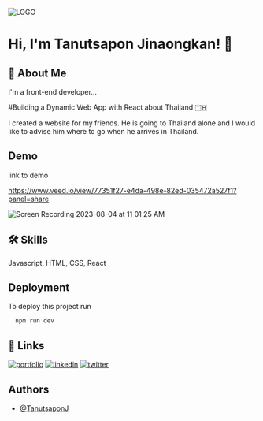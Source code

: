 ![LOGO](https://scontent-atl3-1.xx.fbcdn.net/v/t39.30808-6/353025078_10210817790798651_5143374328048758218_n.png?_nc_cat=106&ccb=1-7&_nc_sid=5f2048&_nc_ohc=a771YYmeWP4AX9qS7Oa&_nc_ht=scontent-atl3-1.xx&cb_e2o_trans=t&oh=00_AfCU4ApWQf5hDE8n4xiZUeIA8HojuivaI4QokZPB6TFXTw&oe=654A7033)

# Hi, I'm Tanutsapon Jinaongkan! 👋

## 🚀 About Me

I'm a front-end developer...

#Building a Dynamic Web App with React about Thailand 🇹🇭

I created a website for my friends. He is going to Thailand alone and I would like to advise him where to go when he arrives in Thailand.

## Demo

link to demo

https://www.veed.io/view/77351f27-e4da-498e-82ed-035472a527f1?panel=share

![Screen Recording 2023-08-04 at 11 01 25 AM](https://github.com/TanutsaponJ/image-carousel/assets/114305352/75dee228-31c2-4577-9d84-ca706dec0224)

## 🛠 Skills

Javascript, HTML, CSS, React

## Deployment

To deploy this project run

```bash
  npm run dev
```

## 🔗 Links

[![portfolio](https://img.shields.io/badge/my_portfolio-000?style=for-the-badge&logo=ko-fi&logoColor=white)](https://github.com/TanutsaponJ)
[![linkedin](https://img.shields.io/badge/linkedin-0A66C2?style=for-the-badge&logo=linkedin&logoColor=white)](https://www.linkedin.com/in/tanutsapon/)
[![twitter](https://img.shields.io/badge/twitter-1DA1F2?style=for-the-badge&logo=twitter&logoColor=white)](https://twitter.com/TJinaongkan)

## Authors

- [@TanutsaponJ](https://github.com/TanutsaponJ)
